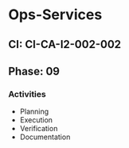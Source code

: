 # Ops-Services

## CI: CI-CA-I2-002-002
## Phase: 09

### Activities
- Planning
- Execution
- Verification
- Documentation
